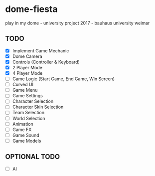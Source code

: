 # dome-fiesta
play in my dome - university project 2017 - bauhaus university weimar


## TODO
- [x] Implement Game Mechanic
- [x] Dome Camera
- [x] Controls (Controller & Keyboard)
- [x] 2 Player Mode
- [x] 4 Player Mode
- [ ] Game Logic (Start Game, End Game, Win Screen)
- [ ] Curved UI
- [ ] Game Menu
- [ ] Game Settings
- [ ] Character Selection
- [ ] Character Skin Selection
- [ ] Team Selection
- [ ] World Selection
- [ ] Animation
- [ ] Game FX
- [ ] Game Sound
- [ ] Game Models
## OPTIONAL TODO
- [ ] AI
